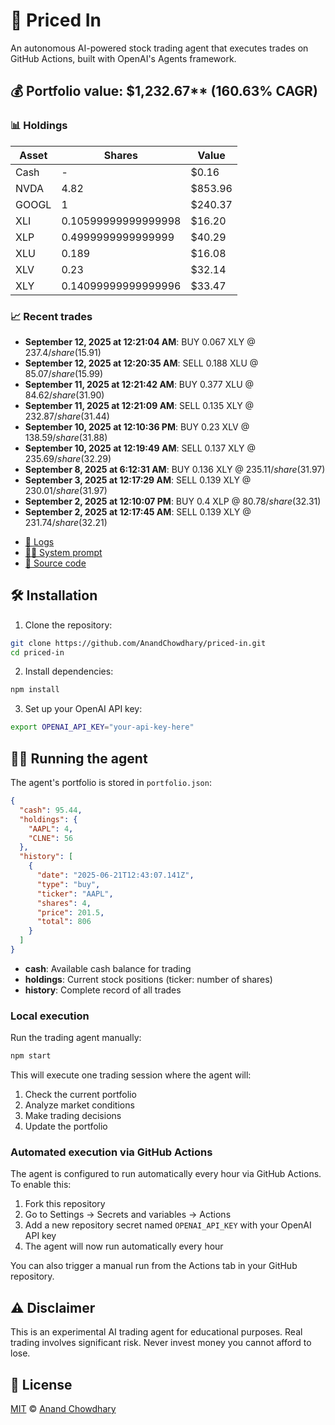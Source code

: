 # 🤖 Priced In

An autonomous AI-powered stock trading agent that executes trades on GitHub Actions, built with OpenAI's Agents framework.

<!-- auto start -->

## 💰 Portfolio value: $1,232.67** (160.63% CAGR)

### 📊 Holdings

| Asset | Shares | Value |
|-------|--------|-------|
| Cash | - | $0.16 |
| NVDA | 4.82 | $853.96 |
| GOOGL | 1 | $240.37 |
| XLI | 0.10599999999999998 | $16.20 |
| XLP | 0.4999999999999999 | $40.29 |
| XLU | 0.189 | $16.08 |
| XLV | 0.23 | $32.14 |
| XLY | 0.14099999999999996 | $33.47 |

### 📈 Recent trades

- **September 12, 2025 at 12:21:04 AM**: BUY 0.067 XLY @ $237.4/share ($15.91)
- **September 12, 2025 at 12:20:35 AM**: SELL 0.188 XLU @ $85.07/share ($15.99)
- **September 11, 2025 at 12:21:42 AM**: BUY 0.377 XLU @ $84.62/share ($31.90)
- **September 11, 2025 at 12:21:09 AM**: SELL 0.135 XLY @ $232.87/share ($31.44)
- **September 10, 2025 at 12:10:36 PM**: BUY 0.23 XLV @ $138.59/share ($31.88)
- **September 10, 2025 at 12:19:49 AM**: SELL 0.137 XLY @ $235.69/share ($32.29)
- **September 8, 2025 at 6:12:31 AM**: BUY 0.136 XLY @ $235.11/share ($31.97)
- **September 3, 2025 at 12:17:29 AM**: SELL 0.139 XLY @ $230.01/share ($31.97)
- **September 2, 2025 at 12:10:07 PM**: BUY 0.4 XLP @ $80.78/share ($32.31)
- **September 2, 2025 at 12:17:45 AM**: SELL 0.139 XLY @ $231.74/share ($32.21)

<!-- auto end -->

- [🧠 Logs](./agent.log)
- [🧑‍💻 System prompt](./system-prompt.md)
- [📁 Source code](./agent.ts)

## 🛠️ Installation

1. Clone the repository:

```bash
git clone https://github.com/AnandChowdhary/priced-in.git
cd priced-in
```

2. Install dependencies:

```bash
npm install
```

3. Set up your OpenAI API key:

```bash
export OPENAI_API_KEY="your-api-key-here"
```

## 🏃‍♂️ Running the agent

The agent's portfolio is stored in `portfolio.json`:

```json
{
  "cash": 95.44,
  "holdings": {
    "AAPL": 4,
    "CLNE": 56
  },
  "history": [
    {
      "date": "2025-06-21T12:43:07.141Z",
      "type": "buy",
      "ticker": "AAPL",
      "shares": 4,
      "price": 201.5,
      "total": 806
    }
  ]
}
```

- **cash**: Available cash balance for trading
- **holdings**: Current stock positions (ticker: number of shares)
- **history**: Complete record of all trades

### Local execution

Run the trading agent manually:

```bash
npm start
```

This will execute one trading session where the agent will:

1. Check the current portfolio
2. Analyze market conditions
3. Make trading decisions
4. Update the portfolio

### Automated execution via GitHub Actions

The agent is configured to run automatically every hour via GitHub Actions. To enable this:

1. Fork this repository
2. Go to Settings → Secrets and variables → Actions
3. Add a new repository secret named `OPENAI_API_KEY` with your OpenAI API key
4. The agent will now run automatically every hour

You can also trigger a manual run from the Actions tab in your GitHub repository.

## ⚠️ Disclaimer

This is an experimental AI trading agent for educational purposes. Real trading involves significant risk. Never invest money you cannot afford to lose.

## 📄 License

[MIT](./LICENSE) © [Anand Chowdhary](https://anandchowdhary.com)
